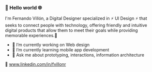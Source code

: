 ###  :wave: Hello world :globe_with_meridians:

I'm Fernando Villón, a Digital Designer specialized in :zap: UI Design :zap: that seeks to connect people with technology, offering friendly and intuitive digital products that allow them to meet their goals while providing memorable experiences.:rocket:

- 🔭 I’m currently working on Web design
- 🌱 I’m currently learning mobile app development
- 💬 Ask me about prototyping, interactions, information architecture

💼 www.linkedin.com/in/fvillonr


<!--
**fvillon/fvillon** is a ✨ _special_ ✨ repository because its `README.md` (this file) appears on your GitHub profile.

Here are some ideas to get you started:

- 🔭 I’m currently working on ...
- 🌱 I’m currently learning ...
- 👯 I’m looking to collaborate on ...
- 🤔 I’m looking for help with ...
- 💬 Ask me about ...
- 📫 How to reach me: ...
- 😄 Pronouns: ...
- ⚡ Fun fact: ...
-->
